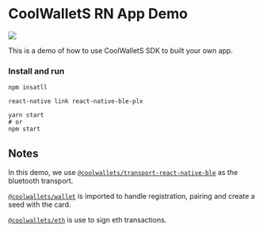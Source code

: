 # CoolWalletS RN App Demo

![](https://imgur.com/noMz946.png)

This is a demo of how to use CoolWalletS SDK to built your own app.

### Install and run
```
npm insatll
```
```
react-native link react-native-ble-plx
```
```
yarn start 
# or
npm start
````

## Notes

In this demo, we use [`@coolwallets/transport-react-native-ble`](https://github.com/CoolBitX-Technology/coolwallet-js-sdk/tree/master/packages/transport-react-native-ble) as the bluetooth transport.

[`@coolwallets/wallet`](https://github.com/CoolBitX-Technology/coolwallet-js-sdk/tree/master/packages/cws-wallet) is imported to handle registration, pairing and create a seed with the card.

[`@coolwallets/eth`](https://github.com/CoolBitX-Technology/coolwallet-js-sdk/tree/master/packages/cws-eth) is use to sign eth transactions.
